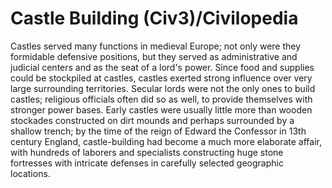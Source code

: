 # Castle Building (Civ3)/Civilopedia

Castles served many functions in medieval Europe; not only were they formidable defensive positions, but they served as administrative 
and judicial centers and as the seat of a lord's power. Since food and supplies could be stockpiled at castles, castles exerted strong 
influence over very large surrounding territories. Secular lords were not the only ones to build castles; religious officials often did so as 
well, to provide themselves with stronger power bases. Early castles were usually little more than wooden stockades constructed on dirt mounds and 
perhaps surrounded by a shallow trench; by the time of the reign of Edward the Confessor in 13th century England, castle-building had become a much 
more elaborate affair, with hundreds of laborers and specialists constructing huge stone fortresses with intricate defenses in carefully selected 
geographic locations.